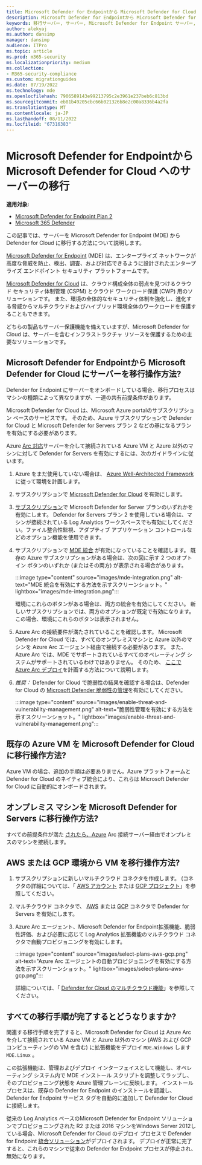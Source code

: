 ```yaml
---
title: Microsoft Defender for Endpointから Microsoft Defender for Cloud へのサーバーの移行
description: Microsoft Defender for Endpointから Microsoft Defender for Cloud にサーバーを移行する方法について説明します。
keywords: 移行サーバー, サーバー, Microsoft Defender for Endpoint サーバー, Microsoft Defender for Cloud, MDE, azure, azure cloud, CSPM, CWP, クラウド ワークロード保護, 脅威保護, 高度な脅威保護, Microsoft Azure, マルチクラウド コネクタ
author: alekyaj
ms.author: dansimp
manager: dansimp
audience: ITPro
ms.topic: article
ms.prod: m365-security
ms.localizationpriority: medium
ms.collection:
- M365-security-compliance
ms.custom: migrationguides
ms.date: 07/19/2022
ms.technology: mde
ms.openlocfilehash: 7906589143e99213795c2e3961e237beb6c813bd
ms.sourcegitcommit: eb81b49205cbc66b021326b8e2c00a8336b4a2fa
ms.translationtype: MT
ms.contentlocale: ja-JP
ms.lasthandoff: 08/11/2022
ms.locfileid: "67316383"
---
```

# <a name="migrating-servers-from-microsoft-defender-for-endpoint-to-microsoft-defender-for-cloud"></a>Microsoft Defender for Endpointから Microsoft Defender for Cloud へのサーバーの移行

**適用対象:**

- [Microsoft Defender for Endpoint Plan 2](https://go.microsoft.com/fwlink/p/?linkid=2154037)
- [Microsoft 365 Defender](https://go.microsoft.com/fwlink/?linkid=2118804)

この記事では、サーバーを Microsoft Defender for Endpoint (MDE) から Defender for Cloud に移行する方法について説明します。

[Microsoft Defender for Endpoint](https://www.microsoft.com/security/business/endpoint-security/microsoft-defender-endpoint) (MDE) は、エンタープライズ ネットワークが高度な脅威を防止、検出、調査、および対応できるように設計されたエンタープライズ エンドポイント セキュリティ プラットフォームです。

[Microsoft Defender for Cloud](https://azure.microsoft.com/services/defender-for-cloud/) は、クラウド構成全体の弱点を見つけるクラウド セキュリティ体制管理 (CSPM) とクラウド ワークロード保護 (CWP) 用のソリューションです。 また、環境の全体的なセキュリティ体制を強化し、進化する脅威からマルチクラウドおよびハイブリッド環境全体のワークロードを保護することもできます。

どちらの製品もサーバー保護機能を備えていますが、Microsoft Defender for Cloud は、サーバーを含むインフラストラクチャ リソースを保護するための主要なソリューションです。 

## <a name="how-do-i-migrate-my-servers-from-microsoft-defender-for-endpoint-to-microsoft-defender-for-cloud"></a>Microsoft Defender for Endpointから Microsoft Defender for Cloud にサーバーを移行操作方法?

Defender for Endpoint にサーバーをオンボードしている場合、移行プロセスはマシンの種類によって異なりますが、一連の共有前提条件があります。 

Microsoft Defender for Cloud は、Microsoft Azure portalのサブスクリプション ベースのサービスです。 そのため、Azure サブスクリプションで Defender for Cloud と Microsoft Defender for Servers プラン 2 などの基になるプランを有効にする必要があります。

Azure [Arc 対応](/azure/azure-arc/servers/overview)サーバーを介して接続されている Azure VM と Azure 以外のマシンに対して Defender for Servers を有効にするには、次のガイドラインに従います。

1. Azure をまだ使用していない場合は、 [Azure Well-Architected Framework](/azure/architecture/framework/) に従って環境を計画します。

2. サブスクリプションで [Microsoft Defender for Cloud](/azure/defender-for-cloud/get-started) を有効にします。

3. [サブスクリプション](/azure/defender-for-cloud/enable-enhanced-security)で Microsoft Defender for Server プランのいずれかを有効にします。 Defender for Servers プラン 2 を使用している場合は、マシンが接続されている Log Analytics ワークスペースでも有効にしてください。ファイル整合性監視、アダプティブ アプリケーション コントロールなどのオプション機能を使用できます。

4. サブスクリプションで [MDE 統合](/azure/defender-for-cloud/integration-defender-for-endpoint?tabs=windows) が有効になっていることを確認します。 既存の Azure サブスクリプションがある場合は、次の図に示す 2 つのオプトイン ボタンのいずれか (またはその両方) が表示される場合があります。

     :::image type="content" source="images/mde-integration.png" alt-text="MDE 統合を有効にする方法を示すスクリーンショット。" lightbox="images/mde-integration.png":::

   環境にこれらのボタンがある場合は、両方の統合を有効にしてください。 新しいサブスクリプションでは、両方のオプションが既定で有効になります。 この場合、環境にこれらのボタンは表示されません。

5. Azure Arc の接続要件が満たされていることを確認します。 Microsoft Defender for Cloud では、すべてのオンプレミスマシンと Azure 以外のマシンを Azure Arc エージェント経由で接続する必要があります。 また、Azure Arc では、MDE でサポートされているすべてのオペレーティング システムがサポートされているわけではありません。 そのため、 [ここで Azure Arc デプロイ](/azure/azure-arc/servers/plan-at-scale-deployment)を計画する方法について説明します。

6. *推奨：* Defender for Cloud で脆弱性の結果を確認する場合は、Defender for Cloud の [Microsoft Defender 脆弱性の管理](/azure/defender-for-cloud/enable-data-collection?tabs=autoprovision-va)を有効にしてください。

   :::image type="content" source="images/enable-threat-and-vulnerability-management.png" alt-text="脆弱性管理を有効にする方法を示すスクリーンショット。" lightbox="images/enable-threat-and-vulnerability-management.png"::: 

## <a name="how-do-i-migrate-existing-azure-vms-to-microsoft-defender-for-cloud"></a>既存の Azure VM を Microsoft Defender for Cloud に移行操作方法?

Azure VM の場合、追加の手順は必要ありません。Azure プラットフォームと Defender for Cloud のネイティブ統合により、これらは Microsoft Defender for Cloud に自動的にオンボードされます。

## <a name="how-do-i-migrate-on-premises-machines-to-microsoft-defender-for-servers"></a>オンプレミス マシンを Microsoft Defender for Servers に移行操作方法?

すべての前提条件が満た [されたら、Azure](/azure/defender-for-cloud/quickstart-onboard-machines?pivots=azure-arc) Arc 接続サーバー経由でオンプレミスのマシンを接続します。

## <a name="how-do-i-migrate-vms-from-aws-or-gcp-environments"></a>AWS または GCP 環境から VM を移行操作方法?

1. サブスクリプションに新しいマルチクラウド コネクタを作成します。 (コネクタの詳細については、「 [AWS アカウント](/azure/defender-for-cloud/quickstart-onboard-aws?pivots=env-settings) または [GCP プロジェクト](/azure/defender-for-cloud/quickstart-onboard-gcp?pivots=env-settings)」を参照してください。

2. マルチクラウド コネクタで、 [AWS](/azure/defender-for-cloud/quickstart-onboard-aws?pivots=env-settings#prerequisites) または [GCP](/azure/defender-for-cloud/quickstart-onboard-gcp?pivots=env-settings#configure-the-servers-plan) コネクタで Defender for Servers を有効にします。

3. Azure Arc エージェント、Microsoft Defender for Endpoint拡張機能、脆弱性評価、および必要に応じて Log Analytics 拡張機能のマルチクラウド コネクタで自動プロビジョニングを有効にします。

     :::image type="content" source="images/select-plans-aws-gcp.png" alt-text="Azure Arc エージェントの自動プロビジョニングを有効にする方法を示すスクリーンショット。" lightbox="images/select-plans-aws-gcp.png":::

   詳細については、「 [Defender for Cloud のマルチクラウド機能](https://aka.ms/mdcmc)」を参照してください。

## <a name="what-happens-once-all-migration-steps-are-completed"></a>すべての移行手順が完了するとどうなりますか?

関連する移行手順を完了すると、Microsoft Defender for Cloud は Azure Arc を介して接続されている Azure VM と Azure 以外のマシン (AWS および GCP コンピューティングの VM を含む) に拡張機能をデプロイ `MDE.Windows` します `MDE.Linux` 。

この拡張機能は、管理およびデプロイ インターフェイスとして機能し、オペレーティング システム内で MDE インストール スクリプトを調整してラップし、そのプロビジョニング状態を Azure 管理プレーンに反映します。 インストール プロセスは、既存の Defender for Endpoint のインストールを認識し、Defender for Endpoint サービス タグを自動的に追加して Defender for Cloud に接続します。

従来の Log Analytics ベースのMicrosoft Defender for Endpoint ソリューションでプロビジョニングされた R2 または 2016 マシンをWindows Server 2012している場合、Microsoft Defender for Cloud のデプロイ プロセスで Defender for Endpoint [統合ソリューション](configure-server-endpoints.md#new-windows-server-2012-r2-and-2016-functionality-in-the-modern-unified-solution)がデプロイされます。 デプロイが正常に完了すると、これらのマシンで従来の Defender for Endpoint プロセスが停止され、無効になります。
